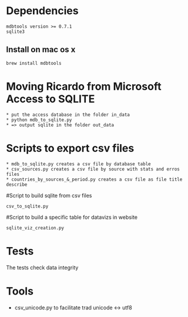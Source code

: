 # Dependencies
```
mdbtools version >= 0.7.1
sqlite3
```

## Install on mac os x
```
brew install mdbtools
```

# Moving Ricardo from Microsoft Access to SQLITE
```
* put the access database in the folder in_data
* python mdb_to_sqlite.py
* => output sqlite in the folder out_data
```
# 

# Scripts to export csv files
```
* mdb_to_sqlite.py creates a csv file by database table
* csv_sources.py creates a csv file by source with stats and erros files
* countries_by_sources_&_period.py creates a csv file as file title describe
```

#Script to build sqlite from csv files
```
csv_to_sqlite.py
```

#Script to build a specific table for datavizs in website
```
sqlite_viz_creation.py
```

# Tests
The tests check data integrity

# Tools
* csv_unicode.py to facilitate trad unicode <-> utf8